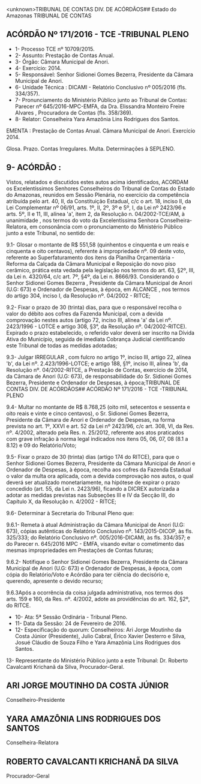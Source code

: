&lt;unknown&gt;TRIBUNAL DE CONTAS DIV. DE ACÓRDÃOS## Estado do Amazonas TRIBUNAL DE CONTAS

## ACÓRDÃO Nº 171/2016 - TCE -TRIBUNAL PLENO

- 1- Processo TCE nº 10709/2015.
- 2- Assunto: Prestação de Contas Anual.
- 3- Órgão: Câmara Municipal de Anori.
- 4- Exercício: 2014.
- 5- Responsável: Senhor Sidionei Gomes Bezerra, Presidente da Câmara Municipal de Anori.
- 6- Unidade Técnica : DICAMI - Relatório Conclusivo nº 005/2016 (fls. 334/357).
- 7-  Pronunciamento  do Ministério Público  junto  ao Tribunal  de Contas: Parecer  nº 645/2016-MPC-EMFA,  da  Dra.  Elissandra  Monteiro  Freire  Alvares , Procuradora  de Contas (fls. 358/369).
- 8- Relator: Conselheira Yara Amazônia Lins Rodrigues dos Santos.

EMENTA : Prestação  de  Contas  Anual.  Câmara Municipal de Anori. Exercício 2014.

Glosa. Prazo. Contas Irregulares. Multa. Determinações à SEPLENO.

## 9- ACÓRDÃO :

Vistos, relatados e discutidos estes autos acima identificados, ACORDAM os Excelentíssimos Senhores Conselheiros do Tribunal de Contas do Estado do Amazonas, reunidos em Sessão Plenária, no exercício da competência atribuída pelo art. 40,  II, da Constituição Estadual, c/c o art. 18, inciso II, da Lei Complementar nº 06/91, arts. 1º, II, 2º, 3º e 5º,  I,  da  Lei  nº  2423/96 e arts. 5º,  II e  11,  III,  alínea  'a',  item  2,  da  Resolução n. 04/2002-TCE/AM, à  unanimidade , nos  termos  do  voto  da  Excelentíssima  Senhora Conselheira-Relatora, em  consonância com  o  pronunciamento  do  Ministério  Público junto a este Tribunal, no sentido de:

9.1- Glosar o montante de R$ 551,58 (quinhentos e cinquenta e um  reais e cinquenta  e  oito  centavos),  referente  à  impropriedade  nº.  09  deste  voto,  referente  ao Superfaturamento dos itens da Planilha Orçamentária - Reforma da Calçada da Câmara Municipal e Reposição do novo piso cerâmico, prática esta vedada pela  legislação nos termos  do  art.  63,  §2º,  III,  da  Lei  n.  4320/64,  c/c  art.  7º,  §4º,  da  Lei  n.  8666/93. Considerando o Senhor Sidionei Gomes Bezerra ,  Presidente da Câmara Municipal de Anori  (U.G:  673)  e  Ordenador  de  Despesas,  à  época,  em ALCANCE ,  nos  termos  do artigo 304, inciso I, da Resolução nº. 04/2002 - RITCE;

9.2- Fixar o prazo de 30 (trinta) dias, para que o responsável recolha o valor do  débito  aos  cofres  da  Fazenda  Municipal,  com  a  devida  comprovação  nestes  autos (artigo  72,  inciso  III,  alínea  'a'  da  Lei  nº.  2423/1996  -  LOTCE  e  artigo  308,  §3°,  da Resolução nº. 04/2002-RITCE). Expirado o prazo estabelecido, o referido valor deverá ser inscrito na Dívida Ativa do Município, seguida de imediata Cobrança  Judicial cientificando este Tribunal de todas as medidas adotadas;

9.3- Julgar IRREGULAR ,  com fulcro no artigo 1º, inciso III, artigo 22, alínea 'b', da Lei nº. 2.423/1996-LOTCE; e artigo 188, §1º, inciso III, alínea 'b', da Resolução nº. 04/2002-RITCE, a Prestação de Contas, exercício de 2014, da Câmara de  Anori (U.G: 673),  de  responsabilidade  do  Sr.  Sidionei  Gomes  Bezerra,  Presidente  e  Ordenador  de Despesas, à época;TRIBUNAL DE CONTAS DIV. DE ACÓRDÃOS## ACÓRDÃO Nº 171/2016 - TCE -TRIBUNAL PLENO

9.4- Multar no montante de R$ 8.768,25 (oito mil, setecentos e sessenta e oito reais e vinte e cinco centavos), o Sr. Sidionei Gomes Bezerra, Presidente da Câmara de Anori e Ordenador de Despesas, na forma prevista no art. 1º,  XXVI e  art. 52 da Lei nº 2423/96, c/c art. 308, VI, da Res. nº. 4/2002, alterado pela Res. n. 25/2012, referente aos atos praticados com grave infração à norma legal indicados nos itens 05, 06, 07, 08 (8.1 a 8.12) e 09 do Relatório/Voto;

9.5-  Fixar  o  prazo de  30  (trinta)  dias  (artigo  174  do  RITCE),  para  que  o Senhor Sidionei Gomes Bezerra, Presidente da Câmara Municipal de Anori e Ordenador de  Despesas,  à  época,  recolha  aos cofres  da  Fazenda  Estadual  o  valor  da  multa  ora aplicada, com  a devida comprovação nos autos, o qual deverá ser atualizado monetariamente, na hipótese de expirar o prazo concedido (art. 55, da Lei n.  2423/96), ficando a DICREX autorizada a adotar as medidas  previstas nas Subseções III e  IV da Secção III, do Capítulo X, da Resolução n. 4/2002 - RITCE;

9.6- Determinar à Secretaria do Tribunal Pleno que:

9.6.1-  Remeta à  atual  Administração  da  Câmara  Municipal  de  Anori  (U.G: 673), cópias autênticas do Relatório Conclusivo nº. 143/2015-DICOP, às fls. 325/333; do Relatório Conclusivo nº. 005/2016-DICAMI, às fls. 334/357;  e do Parecer n. 645/2016  MPC - EMFA, visando evitar o cometimento das mesmas impropriedades em Prestações de Contas futuras;

9.6.2-  Notifique o  Senhor  Sidionei  Gomes  Bezerra,  Presidente  da  Câmara Municipal  de  Anori  (U.G:  673)  e  Ordenador  de  Despesas,  à  época,  com  cópia  do Relatório/Voto e  Acórdão para ter ciência do decisório e, querendo, apresente o devido recurso;

9.6.3Após a ocorrência da coisa julgada administrativa, nos termos dos arts. 159 e 160, da Res. nº. 4/2002, adote as providências do art. 162, §2º, do RITCE.

- 10- Ata: 5ª Sessão Ordinária - Tribunal Pleno.
- 11- Data da Sessão: 24 de Fevereiro de 2016.
- 12-  Especificação  do  quorum: Conselheiros:  Ari  Jorge  Moutinho  da  Costa  Júnior (Presidente), Julio Cabral, Érico Xavier Desterro e Silva,  Josué Cláudio de Souza Filho e Yara Amazônia Lins Rodrigues dos Santos.

13- Representante do Ministério Público junto a este Tribunal: Dr. Roberto Cavalcanti Krichanã da Silva, Procurador-Geral.

## ARI JORGE MOUTINHO DA COSTA JÚNIOR

Conselheiro-Presidente

## YARA AMAZÔNIA LINS RODRIGUES DOS SANTOS

Conselheira-Relatora

## ROBERTO CAVALCANTI KRICHANÃ DA SILVA

Procurador-Geral